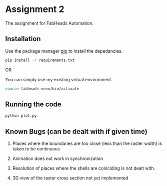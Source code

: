 # Assignment 2

The assignment for FabHeads Automation.

## Installation

Use the package manager [pip](https://pip.pypa.io/en/stable/) to install the depedancies.

```bash
pip install -r requirements.txt
```

OR 

You can simply use my existing virtual environment.

```bash
source fabheads-venv/bin/activate
```

## Running the code

```bash
python plot.py
```

## Known Bugs (can be dealt with if given time)
 1. Places where the boundaries are too close (less than the raster width) is taken to be continuous

2. Animation does not work in synchronization

3. Resolution of places where the shells are coinciding is not dealt with. 

4. 3D view of the raster cross section not yet implemented